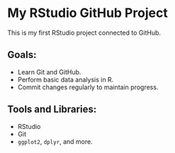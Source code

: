 # My RStudio GitHub Project
This is my first RStudio project connected to GitHub.  

## Goals:
- Learn Git and GitHub.
- Perform basic data analysis in R.
- Commit changes regularly to maintain progress.

## Tools and Libraries:
- RStudio
- Git
- `ggplot2`, `dplyr`, and more.
